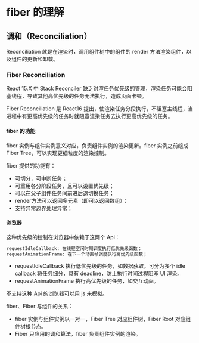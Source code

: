 # fiber 的理解

## 调和（Reconciliation）

Reconciliation 就是在渲染时，调用组件树中的组件的 render 方法渲染组件，以及组件的更新和卸载。

### Fiber Reconciliation

React 15.X 中 Stack Reconciler 缺乏对渲任务优先级的管理，渲染任务可能会阻塞线程，导致其他高优先级的任务无法执行，造成页面卡顿。

Fiber Reconciliation 是 React16 提出，使渲染任务分段执行，不阻塞主线程，当进程中有更高优先级的任务时就阻塞渲染任务去执行更高优先级的任务。

#### fiber 的功能

fiber 实例与组件实例意义对应，负责组件实例的渲染更新。fiber 实例之前组成 Fiber Tree，可以实现更细粒度的渲染控制。

fiber 提供的功能有：

- 可切分，可中断任务；
- 可重用各分阶段任务，且可以设置优先级；
- 可以在父子组件任务间前进后退切换任务；
- render方法可以返回多元素（即可以返回数组）；
- 支持异常边界处理异常；

#### 浏览器

这种优先级的控制在浏览器中依赖于这两个 Api：

```txt
requestIdleCallback: 在线程空闲时期调度执行低优先级函数；
requestAnimationFrame: 在下一个动画帧调度执行高优先级函数；
```

- requestIdleCallback 执行低优先级的任务，如数据获取。可分为多个 idle callback 将任务细分，具有 deadline，防止执行时间过程阻塞 UI 渲染。
- requestAnimationFrame 执行高优先级的任务，如交互动画。

不支持这种 Api 的浏览器可以用 js 来模拟。

fiber、Fiber 与组件的关系：

- fiber 实例与组件实例以一对一，Fiber Tree 对应组件树，Fiber Root 对应组件树根节点。
- Fiber 只应用的调和算法，fiber 负责组件实例的渲染。

